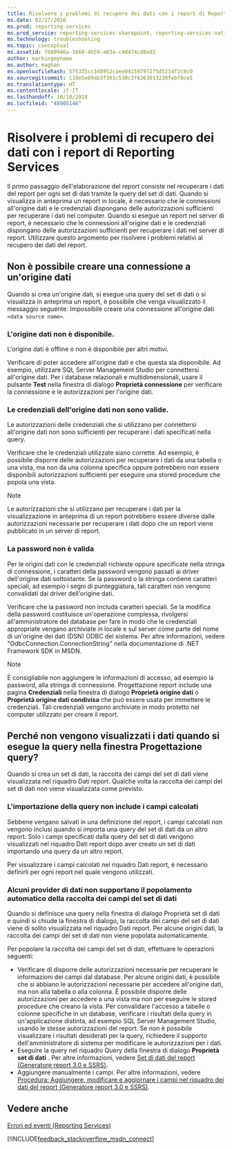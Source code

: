 ```yaml
---
title: Risolvere i problemi di recupero dei dati con i report di Reporting Services | Microsoft Docs
ms.date: 02/27/2016
ms.prod: reporting-services
ms.prod_service: reporting-services-sharepoint, reporting-services-native
ms.technology: troubleshooting
ms.topic: conceptual
ms.assetid: 7680946a-1660-4b59-a03a-c4d474cd8ed3
author: markingmyname
ms.author: maghan
ms.openlocfilehash: 575335cc1d8952caee04159797275d5214f2c9c0
ms.sourcegitcommit: 110e5e09ab3f301c530c3f6363013239febf0ce5
ms.translationtype: HT
ms.contentlocale: it-IT
ms.lasthandoff: 10/10/2018
ms.locfileid: "48905146"
---
```

# <a name="troubleshoot-data-retrieval-issues-with-reporting-services-reports"></a>Risolvere i problemi di recupero dei dati con i report di Reporting Services
Il primo passaggio dell'elaborazione del report consiste nel recuperare i dati del report per ogni set di dati tramite la query del set di dati. Quando si visualizza in anteprima un report in locale, è necessario che le connessioni all'origine dati e le credenziali dispongano delle autorizzazioni sufficienti per recuperare i dati nel computer. Quando si esegue un report nel server di report, è necessario che le connessioni all'origine dati e le credenziali dispongano delle autorizzazioni sufficienti per recuperare i dati nel server di report. Utilizzare questo argomento per risolvere i problemi relativi al recupero dei dati del report.   
  
## <a name="i-cannot-create-a-connection-to-a-data-source"></a>Non è possibile creare una connessione a un'origine dati  
Quando si crea un'origine dati, si esegue una query del set di dati o si visualizza in anteprima un report, è possibile che venga visualizzato il messaggio seguente: Impossibile creare una connessione all'origine dati `<data source name>`.   
    
### <a name="data-source-is-not-available"></a>L'origine dati non è disponibile.  
L'origine dati è offline o non è disponibile per altri motivi.   
  
Verificare di poter accedere all'origine dati e che questa sia disponibile. Ad esempio, utilizzare SQL Server Management Studio per connettersi all'origine dati. Per i database relazionali e multidimensionali, usare il pulsante **Test** nella finestra di dialogo **Proprietà connessione** per verificare la connessione e le autorizzazioni per l'origine dati.   
  
### <a name="data-source-credentials-are-not-valid"></a>Le credenziali dell'origine dati non sono valide.  
Le autorizzazioni delle credenziali che si utilizzano per connettersi all'origine dati non sono sufficienti per recuperare i dati specificati nella query.  
  
Verificare che le credenziali utilizzate siano corrette. Ad esempio, è possibile disporre delle autorizzazioni per recuperare i dati da una tabella o una vista, ma non da una colonna specifica oppure potrebbero non essere disponibili autorizzazioni sufficienti per eseguire una stored procedure che popola una vista.   
  
> [!NOTE]  
> Le autorizzazioni che si utilizzano per recuperare i dati per la visualizzazione in anteprima di un report potrebbero essere diverse dalle autorizzazioni necessarie per recuperare i dati dopo che un report viene pubblicato in un server di report.   
  
### <a name="not-a-valid-password"></a>La password non è valida  
Per le origini dati con le credenziali richieste oppure specificate nella stringa di connessione, i caratteri della password vengono passati ai driver dell'origine dati sottostante. Se la password o la stringa contiene caratteri speciali, ad esempio i segni di punteggiatura, tali caratteri non vengono convalidati dai driver dell'origine dati.   
  
Verificare che la password non includa caratteri speciali. Se la modifica della password costituisce un'operazione complessa, rivolgersi all'amministratore del database per fare in modo che le credenziali appropriate vengano archiviate in locale e sul server come parte del nome di un'origine dei dati (DSN) ODBC del sistema. Per altre informazioni, vedere "OdbcConnection.ConnectionString" nella documentazione di .NET Framework SDK in MSDN.   
  
> [!NOTE]  
>È consigliabile non aggiungere le informazioni di accesso, ad esempio la password, alla stringa di connessione. Progettazione report include una pagina **Credenziali** nella finestra di dialogo **Proprietà origine dati** o **Proprietà origine dati condivisa** che può essere usata per immettere le credenziali. Tali credenziali vengono archiviate in modo protetto nel computer utilizzato per creare il report.  
  
## <a name="why-do-i-see-no-data-when-i-run-my-query-in-the-query-designer"></a>Perché non vengono visualizzati i dati quando si esegue la query nella finestra Progettazione query?  
Quando si crea un set di dati, la raccolta dei campi del set di dati viene visualizzata nel riquadro Dati report. Qualche volta la raccolta dei campi del set di dati non viene visualizzata come previsto.   
  
### <a name="import-query-does-not-import-calculated-fields"></a>L'importazione della query non include i campi calcolati  
  
Sebbene vengano salvati in una definizione del report, i campi calcolati non vengono inclusi quando si importa una query del set di dati da un altro report. Solo i campi specificati dalla query del set di dati vengono visualizzati nel riquadro Dati report dopo aver creato un set di dati importando una query da un altro report.   
  
Per visualizzare i campi calcolati nel riquadro Dati report, è necessario definirli per ogni report nel quale vengono utilizzati.   
  
### <a name="some-data-providers-do-not-support-automatic-population-of-the-dataset-field-collection"></a>Alcuni provider di dati non supportano il popolamento automatico della raccolta dei campi del set di dati  
Quando si definisce una query nella finestra di dialogo Proprietà set di dati e quindi si chiude la finestra di dialogo, la raccolta dei campi del set di dati viene di solito visualizzata nel riquadro Dati report. Per alcune origini dati, la raccolta dei campi del set di dati non viene popolata automaticamente.   
  
Per popolare la raccolta dei campi del set di dati, effettuare le operazioni seguenti:  
* Verificare di disporre delle autorizzazioni necessarie per recuperare le informazioni dei campi dal database. Per alcune origini dati, è possibile che si abbiano le autorizzazioni necessarie per accedere all'origine dati, ma non alla tabella o alla colonna. È possibile disporre delle autorizzazioni per accedere a una vista ma non per eseguire le stored procedure che creano la vista. Per convalidare l'accesso a tabelle o colonne specifiche in un database, verificare i risultati della query in un'applicazione distinta, ad esempio SQL Server Management Studio, usando le stesse autorizzazioni del report. Se non è possibile visualizzare i risultati desiderati per la query, richiedere il supporto dell'amministratore di sistema per modificare le autorizzazioni per i dati.   
* Eseguire la query nel riquadro Query della finestra di dialogo **Proprietà set di dati** . Per altre informazioni, vedere [Set di dati del report (Generatore report 3.0 e SSRS)](../../reporting-services/report-data/report-datasets-ssrs.md).  
* Aggiungere manualmente i campi. Per altre informazioni, vedere [Procedura: Aggiungere, modificare e aggiornare i campi nel riquadro dei dati del report (Generatore report 3.0 e SSRS)](../../reporting-services/report-data/add-edit-refresh-fields-in-the-report-data-pane-report-builder-and-ssrs.md).   
  
## <a name="see-also"></a>Vedere anche  
[Errori ed eventi (Reporting Services)](../../reporting-services/troubleshooting/errors-and-events-reference-reporting-services.md)  
  
  

[!INCLUDE[feedback_stackoverflow_msdn_connect](../../includes/feedback-stackoverflow-msdn-connect-md.md)]



